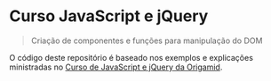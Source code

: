 # Curso JavaScript e jQuery
> Criação de componentes e funções para manipulação do DOM

O código deste repositório é baseado nos exemplos e explicações ministradas no [Curso de JavaScript e jQuery  da Origamid](https://www.origamid.com/curso/javascript-e-jquery/). 
